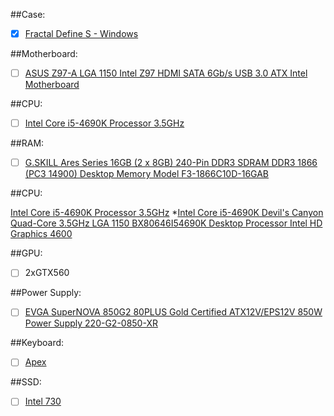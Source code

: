 ##Case:

- [X] [Fractal Define S - Windows](http://www.fractal-design.com/home/product/cases/define-series/define-s-window)

##Motherboard:

- [ ] [ASUS Z97-A LGA 1150 Intel Z97 HDMI SATA 6Gb/s USB 3.0 ATX Intel Motherboard](http://www.newegg.com/Product/Product.aspx?Item=N82E16813132118&nm_mc=AFC-C8Junction&cm_mmc=AFC-C8Junction-_-na-_-na-_-na&cm_sp=&AID=10446076&PID=3938566&SID=)

##CPU:

- [ ] [Intel Core i5-4690K Processor 3.5GHz](http://www.amazon.com/dp/B00KPRWB9G/?tag=pcpapi-20)

##RAM:

- [ ] [G.SKILL Ares Series 16GB (2 x 8GB) 240-Pin DDR3 SDRAM DDR3 1866 (PC3 14900) Desktop Memory Model F3-1866C10D-16GAB](http://www.newegg.com/Product/Product.aspx?Item=N82E16813132118&nm_mc=AFC-C8Junction&cm_mmc=AFC-C8Junction-_-na-_-na-_-na&cm_sp=&AID=10446076&PID=3938566&SID=)

##CPU:

[Intel Core i5-4690K Processor 3.5GHz](http://www.amazon.com/dp/B00KPRWB9G/?tag=pcpapi-20)
*[Intel Core i5-4690K Devil's Canyon Quad-Core 3.5GHz LGA 1150 BX80646I54690K Desktop Processor Intel HD Graphics 4600](http://www.newegg.com/Product/Product.aspx?Item=N82E16819117372&ignorebbr=1)

##GPU:

- [ ] 2xGTX560 

##Power Supply:

- [ ] [EVGA SuperNOVA 850G2 80PLUS Gold Certified ATX12V/EPS12V 850W Power Supply 220-G2-0850-XR](http://www.amazon.com/dp/B00IKDETOC/?tag=pcpapi-20)

##Keyboard:
- [ ] [Apex](http://steelseries.com/gaming-keyboards/apex)

##SSD:
- [ ] [Intel 730](http://www.intel.com/content/www/us/en/solid-state-drives/solid-state-drives-730-series.html)

